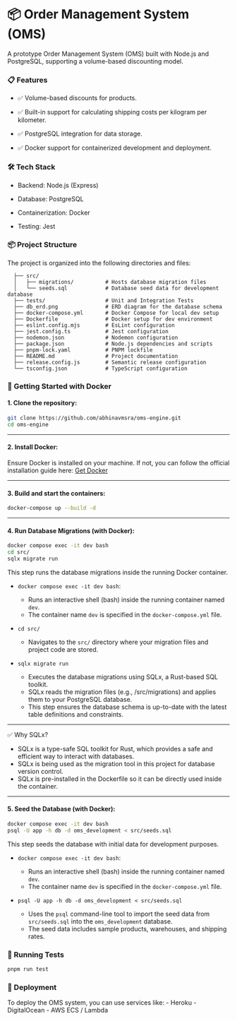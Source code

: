 # 📦 Order Management System (OMS)

A prototype Order Management System (OMS) built with Node.js and PostgreSQL, supporting a volume-based discounting model.

### 📋 Features
- ✅ Volume-based discounts for products.

- ✅ Built-in support for calculating shipping costs per kilogram per kilometer.

- ✅ PostgreSQL integration for data storage.

- ✅ Docker support for containerized development and deployment.


### 🛠️ Tech Stack
- Backend: Node.js (Express)

- Database: PostgreSQL

- Containerization: Docker

- Testing: Jest

### 📦 Project Structure
The project is organized into the following directories and files:
```
  ├── src/
  │   ├── migrations/          # Hosts database migration files
  │   └── seeds.sql            # Database seed data for development database
  ├── tests/                   # Unit and Integration Tests
  ├── db_erd.png               # ERD diagram for the database schema
  ├── docker-compose.yml       # Docker Compose for local dev setup
  ├── Dockerfile               # Docker setup for dev environment
  ├── eslint.config.mjs        # EsLint configuration
  ├── jest.config.ts           # Jest configuration
  ├── nodemon.json             # Nodemon configuration
  ├── package.json             # Node.js dependencies and scripts
  ├── pnpm-lock.yaml           # PNPM lockfile
  ├── README.md                # Project documentation
  ├── release.config.js        # Semantic release configuration
  └── tsconfig.json            # TypeScript configuration
```

### 🐳 Getting Started with Docker

#### 1. Clone the repository:

```bash
git clone https://github.com/abhinavmsra/oms-engine.git
cd oms-engine
```

---

#### 2. Install Docker:

Ensure Docker is installed on your machine. If not, you can follow the official installation guide here: [Get Docker](https://docs.docker.com/get-docker/)

---

#### 3. Build and start the containers:
```bash
docker-compose up --build -d
```

---

#### 4. Run Database Migrations (with Docker):
```bash
docker compose exec -it dev bash
cd src/
sqlx migrate run
```

This step runs the database migrations inside the running Docker container.

- `docker compose exec -it dev bash`:
  - Runs an interactive shell (bash) inside the running container named `dev`.
  - The container name `dev` is specified in the `docker-compose.yml` file.

- `cd src/`
  - Navigates to the `src/` directory where your migration files and project code are stored.

- `sqlx migrate run`
  - Executes the database migrations using SQLx, a Rust-based SQL toolkit.
  - SQLx reads the migration files (e.g., /src/migrations) and applies them to your PostgreSQL database.
  - This step ensures the database schema is up-to-date with the latest table definitions and constraints.

---
✅ Why SQLx?
  - SQLx is a type-safe SQL toolkit for Rust, which provides a safe and efficient way to interact with databases.
  - SQLx is being used as the migration tool in this project for database version control.
  - SQLx is pre-installed in the Dockerfile so it can be directly used inside the container.

---

#### 5. Seed the Database (with Docker):
```bash
docker compose exec -it dev bash
psql -U app -h db -d oms_development < src/seeds.sql
```

This step seeds the database with initial data for development purposes.

  - `docker compose exec -it dev bash`:
    - Runs an interactive shell (bash) inside the running container named `dev`.
    - The container name `dev` is specified in the `docker-compose.yml` file.

  - `psql -U app -h db -d oms_development < src/seeds.sql`
    - Uses the `psql` command-line tool to import the seed data from `src/seeds.sql` into the `oms_development` database.
    - The seed data includes sample products, warehouses, and shipping rates.


### 🧪 Running Tests
```bash
pnpm run test
```

### 🚀 Deployment

To deploy the OMS system, you can use services like:
	- Heroku
	- DigitalOcean
	- AWS ECS / Lambda
